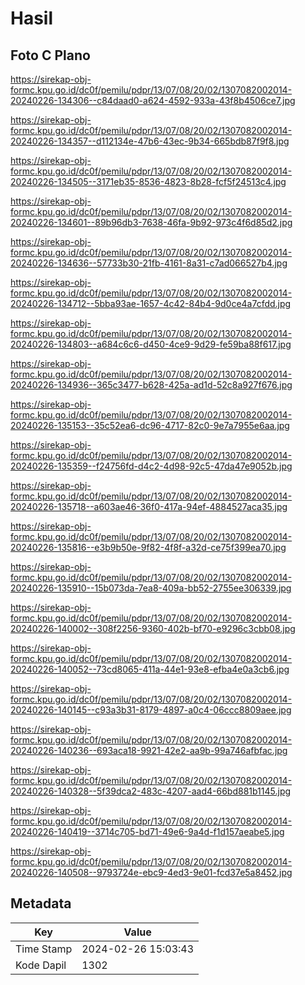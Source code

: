 # Hasil

## Foto C Plano

https://sirekap-obj-formc.kpu.go.id/dc0f/pemilu/pdpr/13/07/08/20/02/1307082002014-20240226-134306--c84daad0-a624-4592-933a-43f8b4506ce7.jpg

https://sirekap-obj-formc.kpu.go.id/dc0f/pemilu/pdpr/13/07/08/20/02/1307082002014-20240226-134357--d112134e-47b6-43ec-9b34-665bdb87f9f8.jpg

https://sirekap-obj-formc.kpu.go.id/dc0f/pemilu/pdpr/13/07/08/20/02/1307082002014-20240226-134505--3171eb35-8536-4823-8b28-fcf5f24513c4.jpg

https://sirekap-obj-formc.kpu.go.id/dc0f/pemilu/pdpr/13/07/08/20/02/1307082002014-20240226-134601--89b96db3-7638-46fa-9b92-973c4f6d85d2.jpg

https://sirekap-obj-formc.kpu.go.id/dc0f/pemilu/pdpr/13/07/08/20/02/1307082002014-20240226-134636--57733b30-21fb-4161-8a31-c7ad066527b4.jpg

https://sirekap-obj-formc.kpu.go.id/dc0f/pemilu/pdpr/13/07/08/20/02/1307082002014-20240226-134712--5bba93ae-1657-4c42-84b4-9d0ce4a7cfdd.jpg

https://sirekap-obj-formc.kpu.go.id/dc0f/pemilu/pdpr/13/07/08/20/02/1307082002014-20240226-134803--a684c6c6-d450-4ce9-9d29-fe59ba88f617.jpg

https://sirekap-obj-formc.kpu.go.id/dc0f/pemilu/pdpr/13/07/08/20/02/1307082002014-20240226-134936--365c3477-b628-425a-ad1d-52c8a927f676.jpg

https://sirekap-obj-formc.kpu.go.id/dc0f/pemilu/pdpr/13/07/08/20/02/1307082002014-20240226-135153--35c52ea6-dc96-4717-82c0-9e7a7955e6aa.jpg

https://sirekap-obj-formc.kpu.go.id/dc0f/pemilu/pdpr/13/07/08/20/02/1307082002014-20240226-135359--f24756fd-d4c2-4d98-92c5-47da47e9052b.jpg

https://sirekap-obj-formc.kpu.go.id/dc0f/pemilu/pdpr/13/07/08/20/02/1307082002014-20240226-135718--a603ae46-36f0-417a-94ef-4884527aca35.jpg

https://sirekap-obj-formc.kpu.go.id/dc0f/pemilu/pdpr/13/07/08/20/02/1307082002014-20240226-135816--e3b9b50e-9f82-4f8f-a32d-ce75f399ea70.jpg

https://sirekap-obj-formc.kpu.go.id/dc0f/pemilu/pdpr/13/07/08/20/02/1307082002014-20240226-135910--15b073da-7ea8-409a-bb52-2755ee306339.jpg

https://sirekap-obj-formc.kpu.go.id/dc0f/pemilu/pdpr/13/07/08/20/02/1307082002014-20240226-140002--308f2256-9360-402b-bf70-e9296c3cbb08.jpg

https://sirekap-obj-formc.kpu.go.id/dc0f/pemilu/pdpr/13/07/08/20/02/1307082002014-20240226-140052--73cd8065-411a-44e1-93e8-efba4e0a3cb6.jpg

https://sirekap-obj-formc.kpu.go.id/dc0f/pemilu/pdpr/13/07/08/20/02/1307082002014-20240226-140145--c93a3b31-8179-4897-a0c4-06ccc8809aee.jpg

https://sirekap-obj-formc.kpu.go.id/dc0f/pemilu/pdpr/13/07/08/20/02/1307082002014-20240226-140236--693aca18-9921-42e2-aa9b-99a746afbfac.jpg

https://sirekap-obj-formc.kpu.go.id/dc0f/pemilu/pdpr/13/07/08/20/02/1307082002014-20240226-140328--5f39dca2-483c-4207-aad4-66bd881b1145.jpg

https://sirekap-obj-formc.kpu.go.id/dc0f/pemilu/pdpr/13/07/08/20/02/1307082002014-20240226-140419--3714c705-bd71-49e6-9a4d-f1d157aeabe5.jpg

https://sirekap-obj-formc.kpu.go.id/dc0f/pemilu/pdpr/13/07/08/20/02/1307082002014-20240226-140508--9793724e-ebc9-4ed3-9e01-fcd37e5a8452.jpg


## Metadata

| Key        | Value               |
| ---------- | ------------------- |
| Time Stamp | 2024-02-26 15:03:43 |
| Kode Dapil | 1302                |



